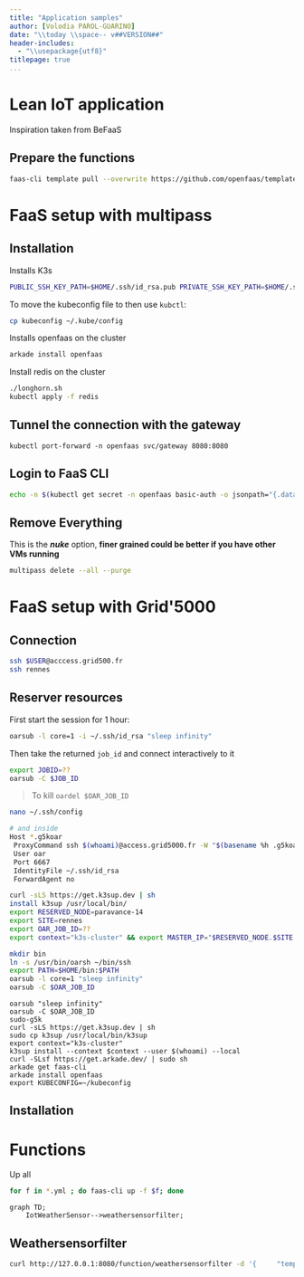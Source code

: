 ```yaml
---
title: "Application samples"
author: [Volodia PAROL-GUARINO]
date: "\\today \\space-- v##VERSION##"
header-includes:
  - "\\usepackage{utf8}"
titlepage: true
...
```



# Lean IoT application

Inspiration taken from BeFaaS

## Prepare the functions

```sh
faas-cli template pull --overwrite https://github.com/openfaas/templates
```

# FaaS setup with multipass
## Installation

Installs K3s
```sh
PUBLIC_SSH_KEY_PATH=$HOME/.ssh/id_rsa.pub PRIVATE_SSH_KEY_PATH=$HOME/.ssh/id_rsa ./minimal-k3s-multipass-bootstrap.sh
```

To move the kubeconfig file to then use `kubctl`:
```sh
cp kubeconfig ~/.kube/config
```

Installs openfaas on the cluster
```sh
arkade install openfaas
```

Install redis on the cluster
```sh
./longhorn.sh
kubectl apply -f redis
```


## Tunnel the connection with the gateway
```shell
kubectl port-forward -n openfaas svc/gateway 8080:8080
```

## Login to FaaS CLI
```sh
echo -n $(kubectl get secret -n openfaas basic-auth -o jsonpath="{.data.basic-auth-password}" | base64 --decode; echo) | faas-cli login --username admin --password-stdin
```

## Remove Everything
This is the *__nuke__* option, __finer grained could be better if you have other VMs running__
```sh
multipass delete --all --purge  
```

# FaaS setup with Grid'5000

## Connection

```sh
ssh $USER@acccess.grid500.fr
ssh rennes
```

## Reserver resources

First start the session for 1 hour:
```sh
oarsub -l core=1 -i ~/.ssh/id_rsa "sleep infinity"
```

Then take the returned `job_id` and connect interactively to it
```sh
export JOBID=??
oarsub -C $JOB_ID
```

> To kill `oardel $OAR_JOB_ID`

```sh
nano ~/.ssh/config

# and inside
Host *.g5koar
 ProxyCommand ssh $(whoami)@access.grid5000.fr -W "$(basename %h .g5koar):%p"
 User oar
 Port 6667
 IdentityFile ~/.ssh/id_rsa
 ForwardAgent no
```

```sh
curl -sLS https://get.k3sup.dev | sh 
install k3sup /usr/local/bin/
export RESERVED_NODE=paravance-14
export SITE=rennes
export OAR_JOB_ID=??
export context="k3s-cluster" && export MASTER_IP="$RESERVED_NODE.$SITE.g5koar" && ./k3sup install --ip 1.1.1.1 --context $context --user $(whoami) --ssh-key  $HOME/.ssh/id_rsa
```

```sh
mkdir bin
ln -s /usr/bin/oarsh ~/bin/ssh
export PATH=$HOME/bin:$PATH
oarsub -l core=1 "sleep infinity"
oarsub -C $OAR_JOB_ID
```

```
oarsub "sleep infinity"
oarsub -C $OAR_JOB_ID
sudo-g5k
curl -sLS https://get.k3sup.dev | sh 
sudo cp k3sup /usr/local/bin/k3sup
export context="k3s-cluster" 
k3sup install --context $context --user $(whoami) --local
curl -SLsf https://get.arkade.dev/ | sudo sh
arkade get faas-cli
arkade install openfaas
export KUBECONFIG=~/kubeconfig
```

## Installation

# Functions

Up all
```sh
for f in *.yml ; do faas-cli up -f $f; done
```

```mermaid
graph TD;
    IotWeatherSensor-->weathersensorfilter;
```
## Weathersensorfilter
```sh
curl http://127.0.0.1:8080/function/weathersensorfilter -d '{     "temperature_celsius": 25.4,     "humidity_percent": 70.0,     "wind_kph": 10.0,     "rain": false     }'
```

